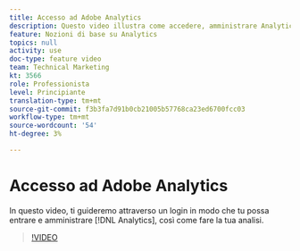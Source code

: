 ```yaml
---
title: Accesso ad Adobe Analytics
description: Questo video illustra come accedere, amministrare Analytics e iniziare l’analisi.
feature: Nozioni di base su Analytics
topics: null
activity: use
doc-type: feature video
team: Technical Marketing
kt: 3566
role: Professionista
level: Principiante
translation-type: tm+mt
source-git-commit: f3b3fa7d91b0cb21005b57768ca23ed6700fcc03
workflow-type: tm+mt
source-wordcount: '54'
ht-degree: 3%

---
```



# Accesso ad Adobe Analytics

In questo video, ti guideremo attraverso un login in modo che tu possa entrare e amministrare [!DNL Analytics], così come fare la tua analisi.

>[!VIDEO](https://video.tv.adobe.com/v/28771/?quality=12)

